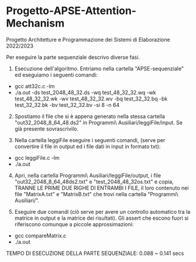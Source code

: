 # Progetto-APSE-Attention-Mechanism
Progetto Architetture e Programmazione dei Sistemi di Elaborazione 2022/2023

Per eseguire la parte sequenziale descrivo diverse fasi.
1) Esecuzione dell'algoritmo.
    Entriamo nella cartella "APSE-sequenziale" ed eseguiamo i seguenti comandi:
  - gcc att32c.c -lm
  - ./a.out -ds test_2048_48_32.ds -wq test_48_32_32.wq -wk test_48_32_32.wk -wv test_48_32_32.wv -bq test_32_32.bq -bk test_32_32.bk -bv test_32_32.bv -si 8 -n 64
          
2) Spostiamo il file che si è appena generato nella stessa cartella "out32_2048_8_64_48.ds2" in Programmi\ Ausiliari/leggiFile/input. Se già presente sovrascrivilo.

3) Nella cartella leggiFile eseguire i seguenti comandi, (serve per convertire il file in output ed i file dati in input in formato txt):
  - gcc leggiFile.c -lm
  - ./a.out
        
4) Apri, nella cartella Programmi\ Ausiliari/leggiFile/output, i file "out32_2048_8_64_48ds2.txt" e "test_2048_48_32os.txt" e copia, TRANNE LE PRIME DUE RIGHE DI ENTRAMBI I FILE, il loro contenuto nei file "MatrixA.txt" e "MatrixB.txt" che trovi nella cartella "Programmi\ Ausiliari/".

5) Eseguire due comandi (ciò serve per avere un controllo automatico tra la matrice in output e la matrice dei risultati). Gli assert che escono fuori si riferiscono comunque a piccole approssimazioni:
  - gcc compareMatrix.c
  - ./a.out
  
  TEMPO DI ESECUZIONE DELLA PARTE SEQUENZIALE: 0.088 ~ 0.141 secs
